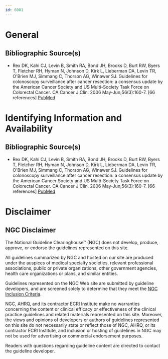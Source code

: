 ```yaml
---
id: 6081
---
```


# General

## Bibliographic Source(s)

- Rex DK, Kahi CJ, Levin B, Smith RA, Bond JH, Brooks D, Burt RW, Byers T, Fletcher RH, Hyman N, Johnson D, Kirk L, Lieberman DA, Levin TR, O'Brien MJ, Simmang C, Thorson AG, Winawer SJ. Guidelines for colonoscopy surveillance after cancer resection: a consensus update by the American Cancer Society and US Multi-Society Task Force on Colorectal Cancer. CA Cancer J Clin. 2006 May-Jun;56(3):160-7. [66 references] [ PubMed ](http://www.ncbi.nlm.nih.gov/entrez/query.fcgi?cmd=Retrieve&db=pubmed&dopt=Abstract&list_uids=16737948)

# Identifying Information and Availability

## Bibliographic Source(s)

- Rex DK, Kahi CJ, Levin B, Smith RA, Bond JH, Brooks D, Burt RW, Byers T, Fletcher RH, Hyman N, Johnson D, Kirk L, Lieberman DA, Levin TR, O'Brien MJ, Simmang C, Thorson AG, Winawer SJ. Guidelines for colonoscopy surveillance after cancer resection: a consensus update by the American Cancer Society and US Multi-Society Task Force on Colorectal Cancer. CA Cancer J Clin. 2006 May-Jun;56(3):160-7. [66 references] [ PubMed ](http://www.ncbi.nlm.nih.gov/entrez/query.fcgi?cmd=Retrieve&db=pubmed&dopt=Abstract&list_uids=16737948)

# Disclaimer

## NGC Disclaimer

The National Guideline Clearinghouse™ (NGC) does not develop, produce, approve, or endorse the guidelines represented on this site.

All guidelines summarized by NGC and hosted on our site are produced under the auspices of medical specialty societies, relevant professional associations, public or private organizations, other government agencies, health care organizations or plans, and similar entities.

Guidelines represented on the NGC Web site are submitted by guideline developers, and are screened solely to determine that they meet the [NGC Inclusion Criteria](/help-and-about/summaries/inclusion-criteria).

NGC, AHRQ, and its contractor ECRI Institute make no warranties concerning the content or clinical efficacy or effectiveness of the clinical practice guidelines and related materials represented on this site. Moreover, the views and opinions of developers or authors of guidelines represented on this site do not necessarily state or reflect those of NGC, AHRQ, or its contractor ECRI Institute, and inclusion or hosting of guidelines in NGC may not be used for advertising or commercial endorsement purposes.

Readers with questions regarding guideline content are directed to contact the guideline developer.

